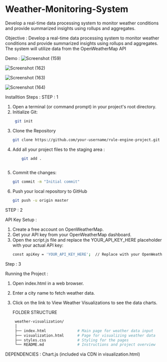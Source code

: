 # Weather-Monitoring-System
Develop a real-time data processing system to monitor weather conditions and provide summarized insights using rollups and aggregates.


Objective :
Develop a real-time data processing system to monitor weather conditions and provide
summarized insights using rollups and aggregates. The system will utilize data from the
OpenWeatherMap API 

Demo : 
![Screenshot (159)](https://github.com/user-attachments/assets/4124ef97-c1d4-47c1-a774-bf808b73c52c)

![Screenshot (162)](https://github.com/user-attachments/assets/c63bbdc9-7f19-44e1-8a6e-ad185b5d55d5)

![Screenshot (163)](https://github.com/user-attachments/assets/a076e679-ffa8-4566-8702-53da59f1afac)

![Screenshot (164)](https://github.com/user-attachments/assets/e4e1d204-9951-4048-8ab0-0f828faf0f22)


Installtion Steps :
STEP : 1

 1. Open a terminal (or command prompt) in your project's root directory.
 2. Initialize Git:
    ```bash
     git init
    
3. Clone the Repository
   ```bash
   git clone https://github.com/your-username/rule-engine-project.git
4. Add all your project files to the staging area :
    ```bash
        git add .
        
5. Commit the changes:
    ```bash
    git commit -m "Initial commit"
   
6. Push your local repository to GitHub
    ```bash
    git push -u origin master

STEP : 2

 API Key Setup :
1. Create a free account on OpenWeatherMap.
2. Get your API key from your OpenWeatherMap dashboard.
3. Open the script.js file and replace the YOUR_API_KEY_HERE placeholder with your actual API key:
   ``` bash
   const apiKey = 'YOUR_API_KEY_HERE';  // Replace with your OpenWeatherMap API key
   
Step : 3

Running the Project : 
1. Open index.html in a web browser.
2. Enter a city name to fetch weather data.
3. Click on the link to View Weather Visualizations to see the data charts.

   FOLDER STRUCTURE
   ```bash
    weather-visualization/
    │
    ├── index.html              # Main page for weather data input
    ├── visualization.html      # Page for visualizing weather data
    ├── styles.css              # Styling for the pages
    └── README.md               # Instructions and project overview

 DEPENDENCIES :
  Chart.js (included via CDN in visualization.html)
